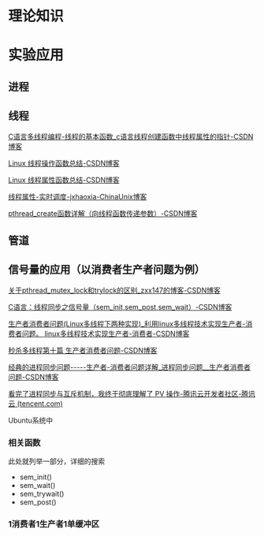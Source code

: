 # 理论知识













# 实验应用

## 进程



## 线程

[C语言多线程编程-线程的基本函数_c语言线程创建函数中线程属性的指针-CSDN博客](https://blog.csdn.net/baidu_35692628/article/details/69487525)

[Linux 线程操作函数总结-CSDN博客](https://blog.csdn.net/zsf8701/article/details/7815307)

[Linux 线程属性函数总结-CSDN博客](https://blog.csdn.net/zsf8701/article/details/7843837)

[线程属性-实时调度-jxhaoxia-ChinaUnix博客](http://blog.chinaunix.net/uid-23896168-id-2653836.html)

[pthread_create函数详解（向线程函数传递参数）-CSDN博客](https://blog.csdn.net/mijichui2153/article/details/82855925)



## 管道









## 信号量的应用（以消费者生产者问题为例）

[关于pthread_mutex_lock和trylock的区别_zxx147的博客-CSDN博客](https://blog.csdn.net/zxx147/article/details/125790182)

[C语言：线程同步之信号量（sem_init,sem_post,sem_wait）-CSDN博客](https://blog.csdn.net/houxiaoni01/article/details/103316566)

[生产者消费者问题(Linux多线程下两种实现)_利用linux多线程技术实现生产者-消费者问题。 linux多线程技术实现生产者-消费者-CSDN博客](https://blog.csdn.net/cgxrit/article/details/38331147)

[秒杀多线程第十篇 生产者消费者问题-CSDN博客](https://blog.csdn.net/morewindows/article/details/7577591)

[经典的进程同步问题-----生产者-消费者问题详解_进程同步问题__生产者消费者问题-CSDN博客](https://blog.csdn.net/qq_34666857/article/details/103232033)

[看完了进程同步与互斥机制，我终于彻底理解了 PV 操作-腾讯云开发者社区-腾讯云 (tencent.com)](https://cloud.tencent.com/developer/article/1803377)



Ubuntu系统中

### 相关函数

此处就列举一部分，详细的搜索

- sem_init()
- sem_wait()
- sem_trywait()
- sem_post()

### 1消费者1生产者1单缓冲区











